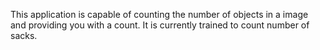 This application is capable of counting the number of objects in a image and providing you with a count. It is currently trained to count number of sacks.
